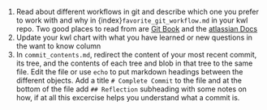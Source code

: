 1. Read about different workflows in git and describe which one you prefer to work with and why in {index}`favorite_git_workflow.md` in your kwl repo. Two good places to read from are [Git Book](https://git-scm.com/book/en/v2/Distributed-Git-Distributed-Workflows#ch05-distributed-git) and the [atlassian Docs](https://www.atlassian.com/git/tutorials/comparing-workflows)
2. Update your kwl chart with what you have learned or new questions in the want to know column
3. In `commit_contents.md`, redirect the content of your most recent commit, its tree, and the  contents of each tree and blob in that tree to the same file. Edit the file or use `echo` to put markdown headings between the different objects. Add a title `# Complete Commit` to the file and at the bottom of the file add `## Reflection` subheading with some notes on how, if at all this excercise helps you understand what a commit is.